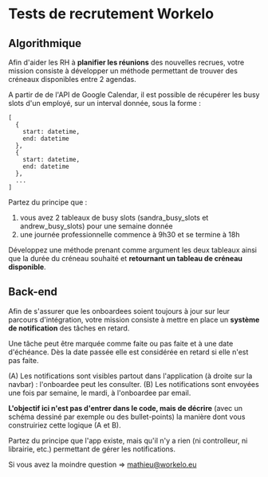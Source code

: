 # Tests de recrutement Workelo

## Algorithmique
Afin d'aider les RH à **planifier les réunions** des nouvelles recrues, votre mission consiste à développer un méthode permettant de trouver des créneaux disponibles entre 2 agendas.

A partir de de l'API de Google Calendar, il est possible de récupérer les busy slots d'un employé, sur un interval donnée, sous la forme :
```
[
  {
    start: datetime,
    end: datetime
  },
  {
    start: datetime,
    end: datetime
  },
  ...
]
```

Partez du principe que :
1. vous avez 2 tableaux de busy slots (sandra_busy_slots et andrew_busy_slots) pour une semaine donnée
2. une journée professionnelle commence à 9h30 et se termine à 18h

Développez une méthode prenant comme argument les deux tableaux ainsi que la durée du créneau souhaité et **retournant un tableau de créneau disponible**.


## Back-end
Afin de s'assurer que les onboardees soient toujours à jour sur leur parcours d'intégration, votre mission consiste à mettre en place un **système de notification** des tâches en retard.

Une tâche peut être marquée comme faite ou pas faite et à une date d'échéance. Dès la date passée elle est considérée en retard si elle n'est pas faite.

(A) Les notifications sont visibles partout dans l'application (à droite sur la navbar) : l'onboardee peut les consulter.
(B) Les notifications sont envoyées une fois par semaine, le mardi, à l'onboardee par email.

**L'objectif ici n'est pas d'entrer dans le code, mais de décrire** (avec un schéma dessiné par exemple ou des bullet-points) la manière dont vous construiriez cette logique (A et B).

Partez du principe que l'app existe, mais qu'il n'y a rien (ni controlleur, ni librairie, etc.) permettant de gérer les notifications.


Si vous avez la moindre question => mathieu@workelo.eu
